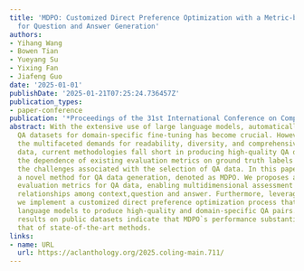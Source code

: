 ```yaml
---
title: 'MDPO: Customized Direct Preference Optimization with a Metric-based Sampler
  for Question and Answer Generation'
authors:
- Yihang Wang
- Bowen Tian
- Yueyang Su
- Yixing Fan
- Jiafeng Guo
date: '2025-01-01'
publishDate: '2025-01-21T07:25:24.736457Z'
publication_types:
- paper-conference
publication: '*Proceedings of the 31st International Conference on Computational Linguistics*'
abstract: With the extensive use of large language models, automatically generating
  QA datasets for domain-specific fine-tuning has become crucial. However, considering
  the multifaceted demands for readability, diversity, and comprehensiveness of QA
  data, current methodologies fall short in producing high-quality QA datasets. Moreover,
  the dependence of existing evaluation metrics on ground truth labels further exacerbates
  the challenges associated with the selection of QA data. In this paper, we introduce
  a novel method for QA data generation, denoted as MDPO. We proposes a set of unsupervised
  evaluation metrics for QA data, enabling multidimensional assessment based on the
  relationships among context,question and answer. Furthermore, leveraging these metrics,
  we implement a customized direct preference optimization process that guides large
  language models to produce high-quality and domain-specific QA pairs. Empirical
  results on public datasets indicate that MDPO`s performance substantially surpasses
  that of state-of-the-art methods.
links:
- name: URL
  url: https://aclanthology.org/2025.coling-main.711/
---
```

